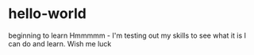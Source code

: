 # hello-world
beginning to learn
Hmmmmm - I'm testing out my skills to see what it is I can do and learn. Wish me luck
